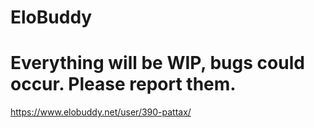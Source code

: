 # EloBuddy
# Everything will be WIP, bugs could occur. Please report them.
https://www.elobuddy.net/user/390-pattax/
